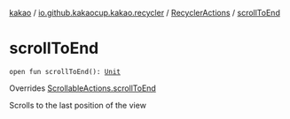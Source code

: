 [kakao](../../index.md) / [io.github.kakaocup.kakao.recycler](../index.md) / [RecyclerActions](index.md) / [scrollToEnd](./scroll-to-end.md)

# scrollToEnd

`open fun scrollToEnd(): `[`Unit`](https://kotlinlang.org/api/latest/jvm/stdlib/kotlin/-unit/index.html)

Overrides [ScrollableActions.scrollToEnd](../../io.github.kakaocup.kakao.common.actions/-scrollable-actions/scroll-to-end.md)

Scrolls to the last position of the view

